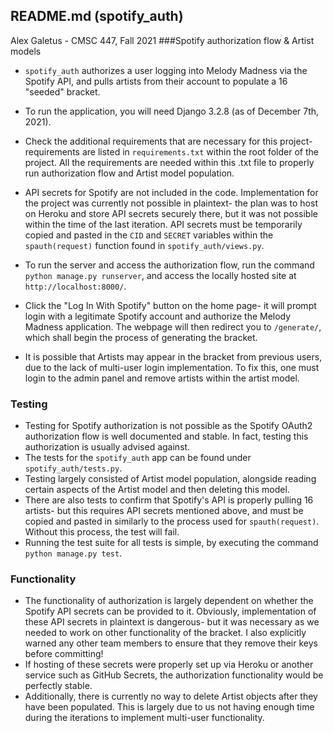 ## README.md (spotify_auth)
Alex Galetus - CMSC 447, Fall 2021
###Spotify authorization flow & Artist models
- `spotify_auth` authorizes a user logging into Melody Madness via the Spotify API, and pulls artists from their account to populate a 16 "seeded" bracket.

- To run the application, you will need Django 3.2.8 (as of December 7th, 2021).
- Check the additional requirements that are necessary for this project- requirements are listed in `requirements.txt` within the root folder of the project. All the requirements are needed within this .txt file to properly run authorization flow and Artist model population.
- API secrets for Spotify are not included in the code. Implementation for the project was currently not possible in plaintext- the plan was to host on Heroku and store API secrets securely there, but it was not possible within the time of the last iteration. API secrets must be temporarily copied and pasted in the `CID` and `SECRET` variables within the `spauth(request)` function found in `spotify_auth/views.py`.
- To run the server and access the authorization flow, run the command `python manage.py runserver`, and access the locally hosted site at `http://localhost:8000/`.
- Click the "Log In With Spotify" button on the home page- it will prompt login with a legitimate Spotify account and authorize the Melody Madness application. The webpage will then redirect you to `/generate/`, which shall begin the process of generating the bracket.
- It is possible that Artists may appear in the bracket from previous users, due to the lack of multi-user login implementation. To fix this, one must login to the admin panel and remove artists within the artist model. 


### Testing
- Testing for Spotify authorization is not possible as the Spotify OAuth2 authorization flow is well documented and stable. In fact, testing this authorization is usually advised against.
- The tests for the `spotify_auth` app can be found under `spotify_auth/tests.py`.
- Testing largely consisted of Artist model population, alongside reading certain aspects of the Artist model and then deleting this model.
- There are also tests to confirm that Spotify's API is properly pulling 16 artists- but this requires API secrets mentioned above, and must be copied and pasted in similarly to the process used for `spauth(request)`. Without this process, the test will fail.
- Running the test suite for all tests is simple, by executing the command `python manage.py test`.

### Functionality
- The functionality of authorization is largely dependent on whether the Spotify API secrets can be provided to it. Obviously, implementation of these API secrets in plaintext is dangerous- but it was necessary as we needed to work on other functionality of the bracket. I also explicitly warned any other team members to ensure that they remove their keys before committing!
- If hosting of these secrets were properly set up via Heroku or another service such as GitHub Secrets, the authorization functionality would be perfectly stable.
- Additionally, there is currently no way to delete Artist objects after they have been populated. This is largely due to us not having enough time during the iterations to implement multi-user functionality. 